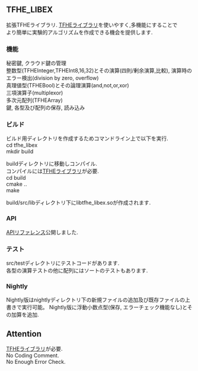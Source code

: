 ## TFHE_LIBEX
拡張TFHEライブラリ.
[TFHEライブラリ](https://github.com/tfhe/tfhe)を使いやすく,多機能にすることで  
より簡単に実験的アルゴリズムを作成できる機会を提供します.

### 機能
秘密鍵, クラウド鍵の管理  
整数型(TFHEInteger,TFHEInt8,16,32)とその演算(四則/剰余演算,比較), 演算時のエラー検出(division by zero, overflow)  
真理値型(TFHEBool)とその論理演算(and,not,or,xor)  
三項演算子(multiplexor)  
多次元配列(TFHEArray)  
鍵, 各型及び配列の保存, 読み込み

### ビルド
ビルド用ディレクトリを作成するためコマンドライン上で以下を実行.  
cd tfhe_libex   
mkdir build  

buildディレクトリに移動しコンパイル.  
コンパイルには[TFHEライブラリ](https://github.com/tfhe/tfhe)が必要.  
cd build  
cmake ..  
make  

build/src/libディレクトリ下にlibtfhe_libex.soが作成されます.  

### API
[APIリファレンス](https://kit-ai-sakamoto-lab.gitlab.io/tfhe_libex)公開しました.  

### テスト
src/testディレクトリにテストコードがあります.  
各型の演算テストの他に配列にはソートのテストもあります.  

### Nightly
Nightly版はnightlyディレクトリ下の新規ファイルの追加及び既存ファイルの上書きで実行可能。
Nightly版に浮動小数点型(保存, エラーチェック機能なし)とその加算を追加.  

## Attention
[TFHEライブラリ](https://github.com/tfhe/tfhe)が必要.  
No Coding Comment.  
No Enough Error Check.  
